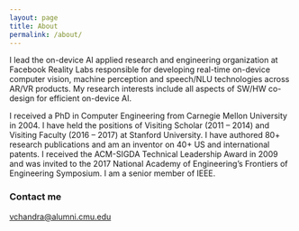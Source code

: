 ```yaml
---
layout: page
title: About
permalink: /about/
---
```

I lead the on-device AI applied research and engineering organization at Facebook Reality Labs 
responsible for developing real-time on-device computer vision, machine perception and 
speech/NLU technologies across AR/VR products. My research interests include all aspects of 
SW/HW co-design for efficient on-device AI.

I received a PhD in Computer Engineering from Carnegie Mellon University in 2004. I have held the 
positions of Visiting Scholar (2011 – 2014) and Visiting Faculty (2016 – 2017) at Stanford University. 
I have authored 80+ research publications and am an inventor on 40+ US and international patents. I 
received the ACM-SIGDA Technical Leadership Award in 2009 and was invited to the 2017 National Academy of 
Engineering’s Frontiers of Engineering Symposium. I am a senior member of IEEE.


### Contact me
[vchandra@alumni.cmu.edu](mailto:vchandra@alumni.cmu.edu)
